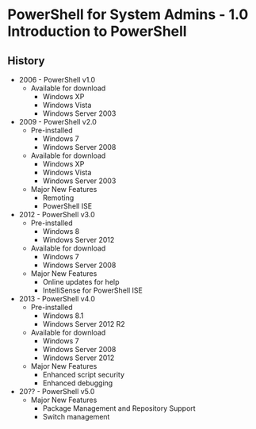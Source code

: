 PowerShell for System Admins - 1.0 Introduction to PowerShell
============================================================

History
------------------------------------------------------------

* 2006 - PowerShell v1.0
	+ Available for download
		- Windows XP
		- Windows Vista
		- Windows Server 2003
* 2009 - PowerShell v2.0
	+ Pre-installed
		- Windows 7
		- Windows Server 2008
	+ Available for download
		- Windows XP
		- Windows Vista
		- Windows Server 2003
	+ Major New Features
		- Remoting
		- PowerShell ISE
* 2012 - PowerShell v3.0
	+ Pre-installed
		- Windows 8
		- Windows Server 2012
	+ Available for download
		- Windows 7
		- Windows Server 2008
	+ Major New Features
		- Online updates for help
		- IntelliSense for PowerShell ISE
* 2013 - PowerShell v4.0
	+ Pre-installed
		- Windows 8.1
		- Windows Server 2012 R2
	+ Available for download
		- Windows 7
		- Windows Server 2008
		- Windows Server 2012
	+ Major New Features
		- Enhanced script security
		- Enhanced debugging
* 20?? - PowerShell v5.0
	+ Major New Features
		- Package Management and Repository Support
		- Switch management
		